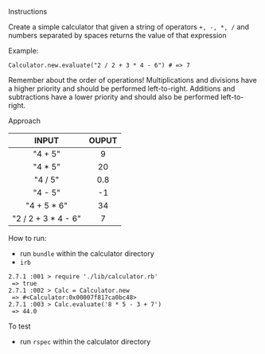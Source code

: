 Instructions

Create a simple calculator that given a string of operators `+, -, *, /` and numbers separated by spaces returns the value of that expression

Example:

`Calculator.new.evaluate("2 / 2 + 3 * 4 - 6") # => 7`

Remember about the order of operations!
Multiplications and divisions have a higher priority and should be performed left-to-right.
Additions and subtractions have a lower priority and should also be performed left-to-right.

Approach

|        INPUT         | OUPUT |
| :------------------: | :---: |
|       "4 + 5"        |   9   |
|       "4 \* 5"       |  20   |
|       "4 / 5"        |  0.8  |
|       "4 - 5"        |  -1   |
|     "4 + 5 \* 6"     |  34   |
| "2 / 2 + 3 \* 4 - 6" |   7   |

How to run:

- run `bundle` within the calculator directory
- `irb`

```
2.7.1 :001 > require './lib/calculator.rb'
 => true
2.7.1 :002 > Calc = Calculator.new
 => #<Calculator:0x00007f817ca0bc48>
2.7.1 :003 > Calc.evaluate('8 * 5 - 3 + 7')
 => 44.0
```

To test

- run `rspec` within the calculator directory

